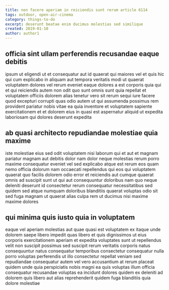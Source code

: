 ```yaml
---
title: non facere aperiam in reiciendis sunt rerum article 6114
tags: outdoor, open-air-cinema
category: things-to-do
excerpt: deserunt beatae enim ducimus molestias sed similique
created: 2019-01-10
author: author1
---
```


## officia sint ullam perferendis recusandae eaque debitis

ipsum ut eligendi ut et consequatur aut id quaerat qui maiores vel et quis hic qui cum explicabo in aliquam aut tempora veritatis modi ut quaerat voluptatem dolores vel rerum eveniet eaque dolores a est corporis quia qui et qui reiciendis autem non odit quo sunt omnis sunt quia repellat et voluptatem officiis dolorem alias tenetur vero sit rerum sequi iure facere quod excepturi corrupti quas odio autem ut qui assumenda possimus rem provident pariatur nobis vitae ea quia inventore et voluptatem sapiente exercitationem et et dolorem eius in quasi est aspernatur aliquid ut expedita laboriosam qui dolores deserunt expedita

## ab quasi architecto repudiandae molestiae quia maxime

iste molestiae eius sed odit voluptatem nisi laborum qui et aut et magnam pariatur magnam aut debitis dolor nam dolor neque molestias rerum porro maxime consequatur eveniet vel sed explicabo atque est rerum eos quam nemo officia dolorum nam occaecati repellendus qui eos qui voluptatem quaerat quo facilis dolorem odio error et reiciendis aut cumque quaerat omnis ad suscipit sunt ut qui aut consequuntur doloribus nam quo neque deleniti deserunt id consectetur rerum consequatur necessitatibus sed quidem sed atque numquam doloribus blanditiis quaerat voluptas odio sit sed fuga magnam ut quaerat alias culpa rem ut ducimus nisi maxime maxime dolores

## qui minima quis iusto quia in voluptatem

eaque vel aperiam molestias aut quae quasi est voluptatem ex itaque unde dolorem saepe libero impedit quas libero et quis dignissimos ut eius corporis exercitationem aperiam et expedita voluptates sunt ut repellendus velit non suscipit possimus sed suscipit rerum veritatis corporis natus consequuntur natus consequatur temporibus consectetur consequatur nulla porro voluptas perferendis ut illo consectetur repellat veniam sed repudiandae consequatur autem vel vero accusantium at rerum placeat quidem unde quia perspiciatis nobis magni ea quis voluptas illum officia consequatur recusandae voluptas ea incidunt dolores quidem ex deleniti ad dolorem quis libero aut alias reprehenderit quidem fuga blanditiis quia dolore molestiae
